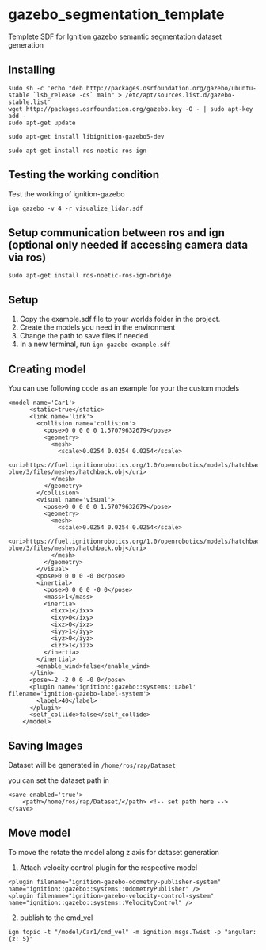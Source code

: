 # gazebo_segmentation_template
Templete SDF for Ignition gazebo semantic segmentation dataset generation


## Installing

```
sudo sh -c 'echo "deb http://packages.osrfoundation.org/gazebo/ubuntu-stable `lsb_release -cs` main" > /etc/apt/sources.list.d/gazebo-stable.list'
wget http://packages.osrfoundation.org/gazebo.key -O - | sudo apt-key add -
sudo apt-get update

sudo apt-get install libignition-gazebo5-dev

sudo apt-get install ros-noetic-ros-ign
```


## Testing the working condition
Test the working of ignition-gazebo

```ign gazebo -v 4 -r visualize_lidar.sdf```


## Setup communication between ros and ign (optional only needed if accessing camera data via ros)

```
sudo apt-get install ros-noetic-ros-ign-bridge
```

## Setup

1. Copy the example.sdf file to your worlds folder in the project. 
2. Create the models you need in the environment
3. Change the path to save files if needed
4. In a new terminal, run ```ign gazebo example.sdf```


## Creating model

You can use following code as an example for your the custom models
```
<model name='Car1'>
      <static>true</static>
      <link name='link'>
        <collision name='collision'>
          <pose>0 0 0 0 0 1.57079632679</pose>
          <geometry>
            <mesh>
              <scale>0.0254 0.0254 0.0254</scale>
              <uri>https://fuel.ignitionrobotics.org/1.0/openrobotics/models/hatchback blue/3/files/meshes/hatchback.obj</uri>
            </mesh>
          </geometry>
        </collision>
        <visual name='visual'>
          <pose>0 0 0 0 0 1.57079632679</pose>
          <geometry>
            <mesh>
              <scale>0.0254 0.0254 0.0254</scale>
              <uri>https://fuel.ignitionrobotics.org/1.0/openrobotics/models/hatchback blue/3/files/meshes/hatchback.obj</uri>
            </mesh>
          </geometry>
        </visual>
        <pose>0 0 0 0 -0 0</pose>
        <inertial>
          <pose>0 0 0 0 -0 0</pose>
          <mass>1</mass>
          <inertia>
            <ixx>1</ixx>
            <ixy>0</ixy>
            <ixz>0</ixz>
            <iyy>1</iyy>
            <iyz>0</iyz>
            <izz>1</izz>
          </inertia>
        </inertial>
        <enable_wind>false</enable_wind>
      </link>
      <pose>-2 -2 0 0 -0 0</pose>
      <plugin name='ignition::gazebo::systems::Label' filename='ignition-gazebo-label-system'>
        <label>40</label>
      </plugin>
      <self_collide>false</self_collide>
    </model>
```

## Saving Images

Dataset will be generated in ```/home/ros/rap/Dataset```

you can set the dataset path in 

```
<save enabled='true'>
    <path>/home/ros/rap/Dataset/</path> <!-- set path here -->
</save>
```

## Move model

To move the rotate the model along z axis for dataset generation

1. Attach velocity control plugin for the respective model

```
<plugin filename="ignition-gazebo-odometry-publisher-system" name="ignition::gazebo::systems::OdometryPublisher" />
<plugin filename="ignition-gazebo-velocity-control-system" name="ignition::gazebo::systems::VelocityControl" />
```


2. publish to the cmd_vel 

```
ign topic -t "/model/Car1/cmd_vel" -m ignition.msgs.Twist -p "angular: {z: 5}"
```

